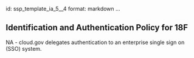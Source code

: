 id: ssp_template_ia_5__4
format: markdown
...
## Identification and Authentication Policy for 18F

NA - cloud.gov delegates authentication to an enterprise single sign on (SSO) system.
